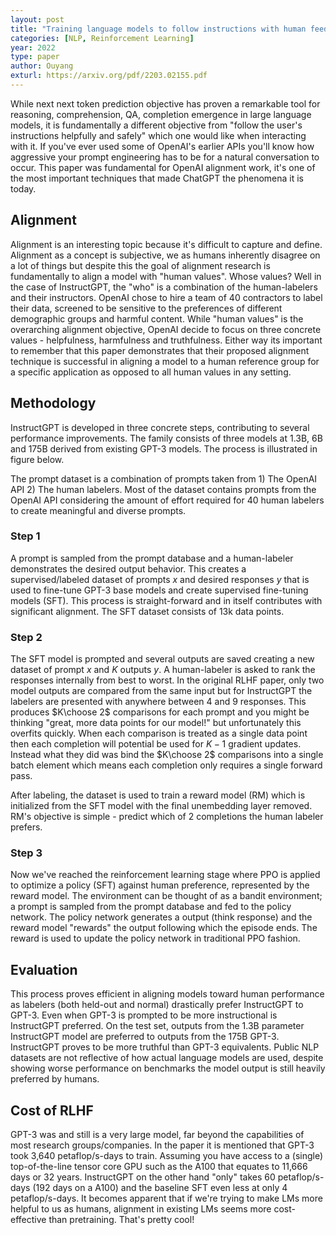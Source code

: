 ```yaml
---
layout: post
title: "Training language models to follow instructions with human feedback"
categories: [NLP, Reinforcement Learning]
year: 2022
type: paper
author: Ouyang
exturl: https://arxiv.org/pdf/2203.02155.pdf
---
```

While next next token prediction objective has proven a remarkable tool for reasoning, comprehension, QA, completion emergence in large language models, it is fundamentally a different objective from "follow the user's instructions helpfully and safely" which one would like when interacting with it. If you've ever used some of OpenAI's earlier APIs you'll know how aggressive your prompt engineering has to be for a natural conversation to occur. This paper was fundamental for OpenAI alignment work, it's one of the most important techniques that made ChatGPT the phenomena it is today.

## Alignment
Alignment is an interesting topic because it's difficult to capture and define. Alignment as a concept is subjective, we as humans inherently disagree on a lot of things but despite this the goal of alignment research is fundamentally to align a model with "human values". Whose values? Well in the case of InstructGPT, the "who" is a combination of the human-labelers and their instructors. OpenAI chose to hire a team of 40 contractors to label their data, screened to be sensitive to the preferences of different demographic groups and harmful content. While "human values" is the overarching alignment objective, OpenAI decide to focus on three concrete values - helpfulness, harmfulness and truthfulness. Either way its important to remember that this paper demonstrates that their proposed alignment technique is successful in aligning a model to a human reference group for a specific application as opposed to all human values in any setting.

## Methodology
InstructGPT is developed in three concrete steps, contributing to several performance improvements. The family consists of three models at 1.3B, 6B and 175B derived from existing GPT-3 models. The process is illustrated in figure below.

The prompt dataset is a combination of prompts taken from 1) The OpenAI API 2) The human labelers. Most of the dataset contains prompts from the OpenAI API considering the amount of effort required for 40 human labelers to create meaningful and diverse prompts.  

### Step 1
A prompt is sampled from the prompt database and a human-labeler demonstrates the desired output behavior. This creates a supervised/labeled dataset of prompts $x$ and desired responses $y$ that is used to fine-tune GPT-3 base models and create supervised fine-tuning models (SFT). This process is straight-forward and in itself contributes with significant alignment. The SFT dataset consists of 13k data points.    

### Step 2
The SFT model is prompted and several outputs are saved creating a new dataset of prompt $x$ and $K$ outputs $y$. A human-labeler is asked to rank the responses internally from best to worst. In the original RLHF paper, only two model outputs are compared from the same input but for InstructGPT the labelers are presented with anywhere between 4 and 9 responses. This produces $K\choose 2$ comparisons for each prompt and you might be thinking "great, more data points for our model!" but unfortunately this overfits quickly. When each comparison is treated as a single data point then each completion will potential be used for $K - 1$ gradient updates. Instead what they did was bind the $K\choose 2$ comparisons into a single batch element which means each completion only requires a single forward pass.

After labeling, the dataset is used to train a reward model (RM) which is initialized from the SFT model with the final unembedding layer removed. RM's objective is simple - predict which of 2 completions the human labeler prefers. 

### Step 3
Now we've reached the reinforcement learning stage where PPO is applied to optimize a policy (SFT) against human preference, represented by the reward model. The environment can be thought of as a bandit environment; a prompt is sampled from the prompt database and fed to the policy network. The policy network generates a output (think response) and the reward model "rewards" the output following which the episode ends. The reward is used to update the policy network in traditional PPO fashion. 

## Evaluation
This process proves efficient in aligning models toward human performance as labelers (both held-out and normal) drastically prefer InstructGPT to GPT-3. Even when GPT-3 is prompted to be more instructional is InstructGPT preferred. On the test set, outputs from the 1.3B parameter InstructGPT model are preferred to outputs from the 175B GPT-3. InstructGPT proves to be more truthful than GPT-3 equivalents. Public NLP datasets are not reflective of how actual language models are used, despite showing worse performance on benchmarks the model output is still heavily preferred by humans. 

## Cost of RLHF
GPT-3 was and still is a very large model, far beyond the capabilities of most research groups/companies. In the paper it is mentioned that GPT-3 took 3,640 petaflop/s-days to train. Assuming you have access to a (single) top-of-the-line tensor core GPU such as the A100 that equates to 11,666 days or 32 years. InstructGPT on the other hand "only" takes 60 petaflop/s-days (192 days on a A100) and the baseline SFT even less at only 4 petaflop/s-days. It becomes apparent that if we're trying to make LMs more helpful to us as humans, alignment in existing LMs seems more cost-effective than pretraining. That's pretty cool!